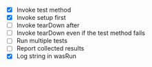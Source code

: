 * [x] Invoke test method
* [x] Invoke setup first
* [ ] Invoke tearDown after
* [ ] Invoke tearDown even if the test method fails
* [ ] Run multiple tests
* [ ] Report collected results
* [x] Log string in wasRun
